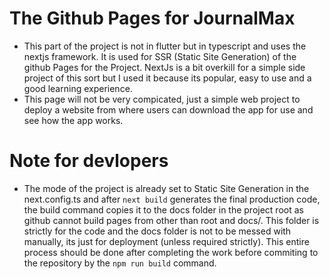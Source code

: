 # The Github Pages for JournalMax
- This part of the project is not in flutter but in typescript and uses the nextjs framework. It is used for SSR (Static Site Generation) of the github Pages for the Project. NextJs is a bit overkill for a simple side project of this sort but I used it because its popular, easy to use and a good learning experience.
- This page will not be very compicated, just a simple web project to deploy a website from where users can download the app for use and see how the app works.

# Note for devlopers
- The mode of the project is already set to Static Site Generation in the next.config.ts and after `next build` generates the final production code, the build command copies it to the docs folder in the project root as github cannot build pages from other than root and docs/. This folder is strictly for the code and the docs folder is not to be messed with manually, its just for deployment (unless required strictly). This entire process should be done after completing the work before commiting to the repository by the `npm run build` command.